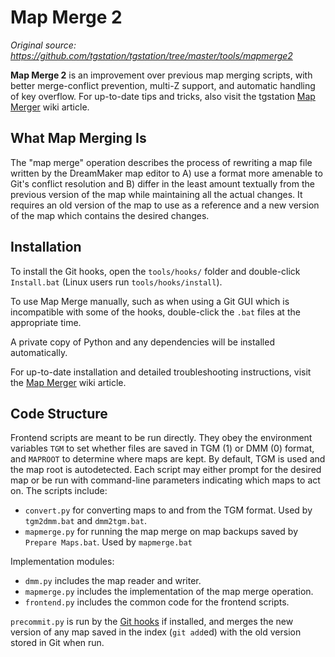 # Map Merge 2

*Original source: https://github.com/tgstation/tgstation/tree/master/tools/mapmerge2*

**Map Merge 2** is an improvement over previous map merging scripts, with
better merge-conflict prevention, multi-Z support, and automatic handling of
key overflow. For up-to-date tips and tricks, also visit the tgstation [Map Merger] wiki article.

## What Map Merging Is

The "map merge" operation describes the process of rewriting a map file written
by the DreamMaker map editor to A) use a format more amenable to Git's conflict
resolution and B) differ in the least amount textually from the previous
version of the map while maintaining all the actual changes. It requires an old
version of the map to use as a reference and a new version of the map which
contains the desired changes.

## Installation

To install the Git hooks, open the `tools/hooks/` folder and double-click
`Install.bat` (Linux users run `tools/hooks/install`).

To use Map Merge manually, such as when using a Git GUI which is incompatible
with some of the hooks, double-click the `.bat` files at the appropriate time.

A private copy of Python and any dependencies will be installed automatically.

For up-to-date installation and detailed troubleshooting instructions, visit
the [Map Merger] wiki article.

## Code Structure

Frontend scripts are meant to be run directly. They obey the environment
variables `TGM` to set whether files are saved in TGM (1) or DMM (0) format,
and `MAPROOT` to determine where maps are kept. By default, TGM is used and
the map root is autodetected. Each script may either prompt for the desired map
or be run with command-line parameters indicating which maps to act on. The
scripts include:

* `convert.py` for converting maps to and from the TGM format. Used by
  `tgm2dmm.bat` and `dmm2tgm.bat`.
* `mapmerge.py` for running the map merge on map backups saved by
  `Prepare Maps.bat`. Used by `mapmerge.bat`

Implementation modules:

* `dmm.py` includes the map reader and writer.
* `mapmerge.py` includes the implementation of the map merge operation.
* `frontend.py` includes the common code for the frontend scripts.

`precommit.py` is run by the [Git hooks] if installed, and merges the new
version of any map saved in the index (`git add`ed) with the old version stored
in Git when run.

[Map Merger]: https://tgstation13.org/wiki/Map_Merger
[Git hooks]: ../hooks/README.md
